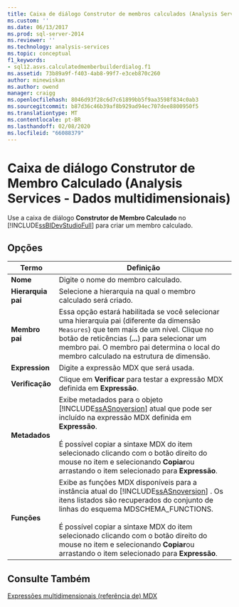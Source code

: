 ```yaml
---
title: Caixa de diálogo Construtor de membros calculados (Analysis Services-dados multidimensionais) | Microsoft Docs
ms.custom: ''
ms.date: 06/13/2017
ms.prod: sql-server-2014
ms.reviewer: ''
ms.technology: analysis-services
ms.topic: conceptual
f1_keywords:
- sql12.asvs.calculatedmemberbuilderdialog.f1
ms.assetid: 73b89a9f-f403-4ab8-99f7-e3ceb870c260
author: minewiskan
ms.author: owend
manager: craigg
ms.openlocfilehash: 8046d93f28c6d7c61899bb5f9aa3598f834c0ab3
ms.sourcegitcommit: b87d36c46b39af8b929ad94ec707dee8800950f5
ms.translationtype: MT
ms.contentlocale: pt-BR
ms.lasthandoff: 02/08/2020
ms.locfileid: "66088379"
---
```

# <a name="calculated-member-builder-dialog-box-analysis-services---multidimensional-data"></a>Caixa de diálogo Construtor de Membro Calculado (Analysis Services - Dados multidimensionais)
  Use a caixa de diálogo **Construtor de Membro Calculado** no [!INCLUDE[ssBIDevStudioFull](../includes/ssbidevstudiofull-md.md)] para criar um membro calculado.  
  
## <a name="options"></a>Opções  
  
|Termo|Definição|  
|----------|----------------|  
|**Nome**|Digite o nome do membro calculado.|  
|**Hierarquia pai**|Selecione a hierarquia na qual o membro calculado será criado.|  
|**Membro pai**|Essa opção estará habilitada se você selecionar uma hierarquia pai (diferente da dimensão `Measures`) que tem mais de um nível. Clique no botão de reticências (**...**) para selecionar um membro pai. O membro pai determina o local do membro calculado na estrutura de dimensão.|  
|**Expression**|Digite a expressão MDX que será usada.|  
|**Verificação**|Clique em **Verificar** para testar a expressão MDX definida em **Expressão**.|  
|**Metadados**|Exibe metadados para o objeto [!INCLUDE[ssASnoversion](../includes/ssasnoversion-md.md)] atual que pode ser incluído na expressão MDX definida em **Expressão**.<br /><br /> É possível copiar a sintaxe MDX do item selecionado clicando com o botão direito do mouse no item e selecionando **Copiar**ou arrastando o item selecionado para **Expressão**.|  
|**Funções**|Exibe as funções MDX disponíveis para a instância atual do [!INCLUDE[ssASnoversion](../includes/ssasnoversion-md.md)] . Os itens listados são recuperados do conjunto de linhas do esquema MDSCHEMA_FUNCTIONS.<br /><br /> É possível copiar a sintaxe MDX do item selecionado clicando com o botão direito do mouse no item e selecionando **Copiar**ou arrastando o item selecionado para **Expressão**.|  
  
## <a name="see-also"></a>Consulte Também  
 [Expressões multidimensionais &#40;referência de&#41; MDX](/sql/mdx/multidimensional-expressions-mdx-reference)  
  
  
